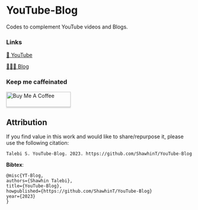 # YouTube-Blog
Codes to complement YouTube videos and Blogs.

### Links
[🎥 YouTube](https://www.youtube.com/channel/UCa9gErQ9AE5jT2DZLjXBIdA)

[👨🏻‍💻 Blog](https://medium.com/@shawhin)

### Keep me caffeinated
<a href="https://www.buymeacoffee.com/shawhint" target="_blank"><img src="https://cdn.buymeacoffee.com/buttons/default-blue.png" alt="Buy Me A Coffee" style="height: 41px !important;width: 174px !important;box-shadow: 0px 3px 2px 0px rgba(190, 190, 190, 0.5) !important;-webkit-box-shadow: 0px 3px 2px 0px rgba(190, 190, 190, 0.5) !important;" ></a>

## Attribution

If you find value in this work and would like to share/repurpose it, please use the following citation: 

`Talebi S. YouTube-Blog. 2023. https://github.com/ShawhinT/YouTube-Blog`

__Bibtex__:
```
@misc{YT-Blog,
authors={Shawhin Talebi},
title={YouTube-Blog},
howpublished={https://github.com/ShawhinT/YouTube-Blog}
year={2023}
}
```
